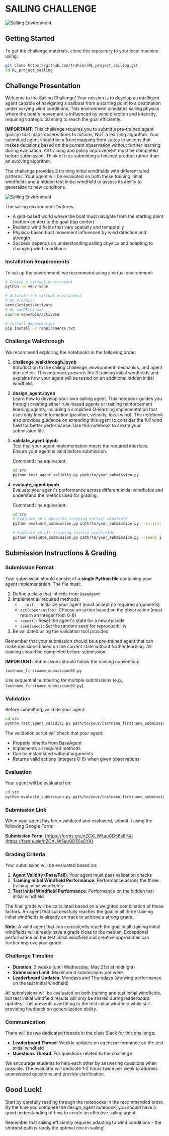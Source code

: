 # SAILING CHALLENGE

![Sailing Environment](illustration_challenge.png)

## Getting Started

To get the challenge materials, clone this repository to your local machine using:

```bash
git clone https://github.com/trahier/RL_project_sailing.git
cd RL_project_sailing
```

## Challenge Presentation

Welcome to the Sailing Challenge! Your mission is to develop an intelligent agent capable of navigating a sailboat from a starting point to a destination under varying wind conditions. This environment simulates sailing physics where the boat's movement is influenced by wind direction and intensity, requiring strategic planning to reach the goal efficiently.

**IMPORTANT**: This challenge requires you to submit a pre-trained agent (policy) that maps observations to actions, NOT a learning algorithm. Your submitted agent should be a fixed mapping from states to actions that makes decisions based on the current observation without further learning during evaluation. All training and policy improvement must be completed before submission. Think of it as submitting a finished product rather than an evolving algorithm.

The challenge provides 3 training initial windfields with different wind patterns. Your agent will be evaluated on both these training initial windfields and a hidden test initial windfield to assess its ability to generalize to new conditions.

![Sailing Environment](sailing_environment.png)

The sailing environment features:
- A grid-based world where the boat must navigate from the starting point (bottom center) to the goal (top center)
- Realistic wind fields that vary spatially and temporally
- Physics-based boat movement influenced by wind direction and strength
- Success depends on understanding sailing physics and adapting to changing wind conditions

### Installation Requirements

To set up the environment, we recommend using a virtual environment:

```bash
# Create a virtual environment
python -m venv venv

# Activate the virtual environment
# On Windows:
venv\Scripts\activate
# On macOS/Linux:
source venv/bin/activate

# Install dependencies
pip install -r requirements.txt
```

### Challenge Walkthrough

We recommend exploring the notebooks in the following order:

1. **challenge_walkthrough.ipynb**  
   Introduction to the sailing challenge, environment mechanics, and agent interaction. This notebook presents the 3 training initial windfields and explains how your agent will be tested on an additional hidden initial windfield.

2. **design_agent.ipynb**  
   Learn how to develop your own sailing agent. This notebook guides you through creating either rule-based agents or training reinforcement learning agents, including a simplified Q-learning implementation that uses only local information (position, velocity, local wind). The notebook also provides guidance on extending this agent to consider the full wind field for better performance. Use this notebook to create your submission file.
   
3. **validate_agent.ipynb**  
   Test that your agent implementation meets the required interface. Ensure your agent is valid before submission.
   
   Command line equivalent:
   ```bash
   cd src
   python test_agent_validity.py path/to/your_submission.py
   ```

4. **evaluate_agent.ipynb**  
   Evaluate your agent's performance across different initial windfields and understand the metrics used for grading.
   
   Command line equivalent:
   ```bash
   cd src
   # Evaluate on a specific training initial windfield
   python evaluate_submission.py path/to/your_submission.py --initial_windfield training_1 --seeds 42 43 44
   
   # Evaluate on all training initial windfields
   python evaluate_submission.py path/to/your_submission.py --seeds 1 2 3 4 5
   ```

## Submission Instructions & Grading

### Submission Format

Your submission should consist of a **single Python file** containing your agent implementation. The file must:

1. Define a class that inherits from `BaseAgent`
2. Implement all required methods: 
   - `__init__`: Initialize your agent (must accept no required arguments)
   - `act(observation)`: Choose an action based on the observation (must return an integer from 0-8)
   - `reset()`: Reset the agent's state for a new episode
   - `seed(seed)`: Set the random seed for reproducibility
3. Be validated using the validation tool provided

Remember that your submission should be a pre-trained agent that can make decisions based on the current state without further learning. All training should be completed before submission.

**IMPORTANT**: Submissions should follow the naming convention:
```
lastname_firstname_submission01.py
```
Use sequential numbering for multiple submissions (e.g., `lastname_firstname_submission02.py`).

### Validation

Before submitting, validate your agent:

```bash
cd src
python test_agent_validity.py path/to/your/lastname_firstname_submission01.py
```

The validation script will check that your agent:
- Properly inherits from BaseAgent
- Implements all required methods
- Can be instantiated without arguments
- Returns valid actions (integers 0-8) when given observations

### Evaluation

Your agent will be evaluated on:

```bash
cd src
python evaluate_submission.py path/to/your/lastname_firstname_submission01.py --include-test
```

### Submission Link

When your agent has been validated and evaluated, submit it using the following Google Form:

**Submission Form**: [https://forms.gle/nZCXLW5auGD56s8YA](https://forms.gle/nZCXLW5auGD56s8YA)

### Grading Criteria

Your submission will be evaluated based on:

1. **Agent Validity (Pass/Fail)**: Your agent must pass validation checks
2. **Training Initial Windfield Performance**: Performance across the three training initial windfields
3. **Test Initial Windfield Performance**: Performance on the hidden test initial windfield

The final grade will be calculated based on a weighted combination of these factors. An agent that successfully reaches the goal in all three training initial windfields is already on track to achieve a strong grade.

**Note**: A valid agent that can consistently reach the goal in all training initial windfields will already have a grade close to the median. Exceptional performance on the test initial windfield and creative approaches can further improve your grade.

### Challenge Timeline

- **Duration**: 3 weeks (until Wednesday, May 21st at midnight)
- **Submission Limit**: Maximum 4 submissions per week
- **Leaderboard Updates**: Mondays and Thursdays (showing performance on the test initial windfield)

All submissions will be evaluated on both training and test initial windfields, but test initial windfield results will only be shared during leaderboard updates. This prevents overfitting to the test initial windfield while still providing feedback on generalization ability.

### Communication

There will be two dedicated threads in the class Slack for this challenge:
- **Leaderboard Thread**: Weekly updates on agent performance on the test initial windfield
- **Questions Thread**: For questions related to the challenge

We encourage students to help each other by answering questions when possible. The evaluator will dedicate 1-2 hours twice per week to address unanswered questions and provide clarification.

## Good Luck!

Start by carefully reading through the notebooks in the recommended order. By the time you complete the design_agent notebook, you should have a good understanding of how to create an effective sailing agent.

Remember that sailing efficiently requires adapting to wind conditions - the shortest path is rarely the optimal one in sailing!